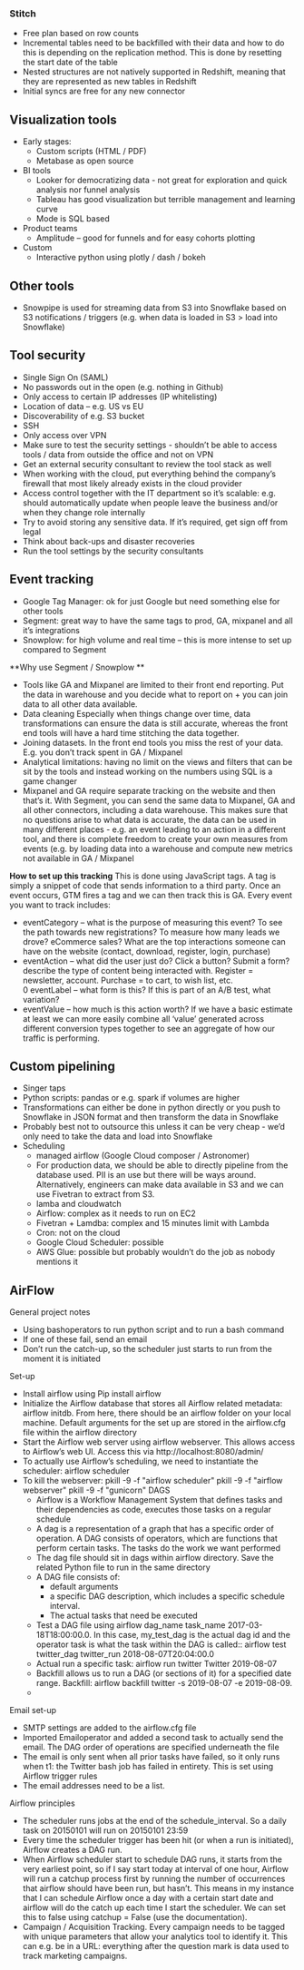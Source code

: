 ### Stitch
- Free plan based on row counts 
- Incremental tables need to be backfilled with their data and how to do this is depending on the replication method. This is done by resetting the start date of the table 
- Nested structures are not natively supported in Redshift, meaning that they are represented as new tables in Redshift 
- Initial syncs are free for any new connector

## Visualization tools
- Early stages: 
  - Custom scripts (HTML / PDF)
  - Metabase as open source
- BI tools 
  - Looker for democratizing data - not great for exploration and quick analysis nor funnel analysis 
  - Tableau has good visualization but terrible management and learning curve 
  - Mode is SQL based 
- Product teams 
  - Amplitude – good for funnels and for easy cohorts plotting
- Custom
  - Interactive python using plotly / dash / bokeh 

## Other tools
- Snowpipe is used for streaming data from S3 into Snowflake based on S3 notifications / triggers (e.g. when data is loaded in S3 > load into Snowflake) 

## Tool security 
- Single Sign On (SAML)
- No passwords out in the open (e.g. nothing in Github)
- Only access to certain IP addresses (IP whitelisting)
- Location of data – e.g. US vs EU
- Discoverability of e.g. S3 bucket 
- SSH 
- Only access over VPN 
- Make sure to test the security settings - shouldn’t be able to access tools / data from outside the office and not on VPN
- Get an external security consultant to review the tool stack as well 
- When working with the cloud, put everything behind the company’s firewall that most likely already exists in the cloud provider 
- Access control together with the IT department so it’s scalable: e.g. should automatically update when people leave the business and/or when they change role internally 
- Try to avoid storing any sensitive data. If it’s required, get sign off from legal 
- Think about back-ups and disaster recoveries 
- Run the tool settings by the security consultants 

## Event tracking 
- Google Tag Manager: ok for just Google but need something else for other tools 
- Segment: great way to have the same tags to prod, GA, mixpanel and all it’s integrations 
- Snowplow: for high volume and real time – this is more intense to set up compared to Segment

**Why use Segment / Snowplow **
- Tools like GA and Mixpanel are limited to their front end reporting. Put the data in warehouse and you decide what to report on + you can join data to all other data available. 
- Data cleaning Especially when things change over time, data transformations can ensure the data is still accurate, whereas the front end tools will have a hard time stitching the data together. 
- Joining datasets. In the front end tools you miss the rest of your data. E.g. you don’t track spent in GA / Mixpanel 
- Analytical limitations: having no limit on the views and filters that can be sit by the tools and instead working on the numbers using SQL is a game changer
- Mixpanel and GA require separate tracking on the website and then that’s it. With Segment, you can send the same data to Mixpanel, GA and all other connectors, including a data warehouse. This makes sure that no questions arise to what data is accurate, the data can be used in many different places - e.g. an event leading to an action in a different tool, and there is complete freedom to create your own measures from events (e.g. by loading data into a warehouse and compute new metrics not available in GA / Mixpanel 

**How to set up this tracking**
This is done using JavaScript tags. A tag is simply a snippet of code that sends information to a third party. Once an event occurs, GTM fires a tag and we can then track this is GA. Every event you want to track includes:
- eventCategory – what is the purpose of measuring this event? To see the path towards new registrations? To measure how many leads we drove? eCommerce sales? What are the top interactions someone can have on the website (contact, download, register, login, purchase)
- eventAction – what did the user just do? Click a button? Submit a form? describe the type of content being interacted with. Register = newsletter, account. Purchase = to cart, to wish list, etc.   
0 eventLabel – what form is this? If this is part of an A/B test, what variation?
- eventValue – how much is this action worth? If we have a basic estimate at least we can more easily combine all ‘value’ generated across different conversion types together to see an aggregate of how our traffic is performing.
 


## Custom pipelining 
- Singer taps 
- Python scripts: pandas or e.g. spark if volumes are higher 
- Transformations can either be done in python directly or you push to Snowflake in JSON format and then transform the data in Snowflake 
- Probably best not to outsource this unless it can be very cheap - we’d only need to take the data and load into Snowflake
- Scheduling
  - managed airflow (Google Cloud composer / Astronomer)
  - For production data, we should be able to directly pipeline from the database used. PII is an use but there will be ways around. Alternatively, engineers can make data available in S3 and we can use Fivetran to extract from S3.  
  - lamba and cloudwatch 
  - Airflow: complex as it needs to run on EC2 
  - Fivetran + Lamdba: complex and 15 minutes limit with Lambda  
  - Cron: not on the cloud
  - Google Cloud Scheduler: possible
  - AWS Glue: possible but probably wouldn’t do the job as nobody mentions it 


## AirFlow
General project notes 
- Using bashoperators to run python script and to run a bash command
- If one of these fail, send an email 
- Don’t run the catch-up, so the scheduler just starts to run from the moment it is initiated

Set-up
- Install airflow using Pip install airflow
- Initialize the Airflow database that stores all Airflow related metadata: airflow initdb. From here, there should be an airflow folder on your local machine. Default arguments for the set up are stored in the airflow.cfg file within the airflow directory 
- Start the Airflow web server using airflow webserver. This allows access to Airflow’s web UI. Access this via http://localhost:8080/admin/
- To actually use Airflow’s scheduling, we need to instantiate the scheduler: airflow scheduler 
- To kill the webserver: pkill -9 -f "airflow scheduler" pkill -9 -f "airflow webserver" pkill -9 -f "gunicorn"
DAGS
  - Airflow is a Workflow Management System that defines tasks and their dependencies as code, executes those tasks on a regular schedule 
  - A dag is a representation of a graph that has a specific order of operation. A DAG consists of operators, which are functions that perform certain tasks. The tasks do the work we want performed
  - The dag file should sit in dags within airflow directory. Save the related Python file to run in the same directory
  - A DAG file consists of: 
    - default arguments
    - a specific DAG description, which includes a specific schedule interval. 
    - The actual tasks that need be executed  
  - Test a DAG file using airflow dag_name task_name 2017-03-18T18:00:00.0. In this case, my_test_dag is the actual dag id and the operator task is what the task within the DAG is called:: airflow test twitter_dag twitter_run 2018-08-07T20:04:00.0
  - Actual run a specific task: airflow run twitter Twitter 2019-08-07
  - Backfill allows us to run a DAG (or sections of it) for a specified date range.  Backfill: airflow backfill twitter -s 2019-08-07 -e 2019-08-09. 
  - 
Email set-up
- SMTP settings are added to the airflow.cfg file
- Imported Emailoperator and added a second task to actually send the email. The DAG order of operations are specified underneath the file 
- The email is only sent when all prior tasks have failed, so it only runs when t1: the Twitter bash job has failed in entirety. This is set using Airflow trigger rules  
- The email addresses need to be a list. 

Airflow principles
- The scheduler runs jobs at the end of the schedule_interval. So a daily task on 20150101 will run on 20150101 23:59
- Every time the scheduler trigger has been hit (or when a run is initiated), Airflow creates a DAG run. 
- When Airflow scheduler start to schedule DAG runs, it starts from the very earliest point, so if I say start today at interval of one hour, Airflow will run a catchup process first by running the number of occurrences that airflow should have been run, but hasn’t. This means in my instance that I can schedule Airflow once a day with a certain start date and airflow will do the catch up each time I start the scheduler. We can set this to false using catchup = False (use the documentation). 
- Campaign / Acquisition Tracking. Every campaign needs to be tagged with unique parameters that allow your analytics tool to identify it. This can e.g. be in a URL: everything after the question mark is data used to track marketing campaigns. 

